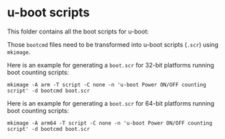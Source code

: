 u-boot scripts
==============

This folder contains all the boot scripts for u-boot:

Those `bootcmd` files need to be transformed into u-boot scripts (`.scr`) using `mkimage`.

Here is an example for generating a `boot.scr` for 32-bit platforms running boot counting scripts:
```
mkimage -A arm -T script -C none -n 'u-boot Power ON/OFF counting script' -d bootcmd boot.scr
```

Here is an example for generating a `boot.scr` for 64-bit platforms running boot counting scripts:
```
mkimage -A arm64 -T script -C none -n 'u-boot Power ON/OFF counting script' -d bootcmd boot.scr
```
